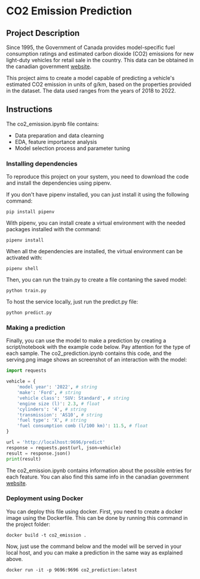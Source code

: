 # CO2 Emission Prediction
## Project Description
Since 1995, the Government of Canada provides model-specific fuel consumption ratings and estimated carbon dioxide (CO2) emissions for new light-duty vehicles for retail sale in the country. This data can be obtained in the canadian government [website](https://open.canada.ca/data/en/dataset/98f1a129-f628-4ce4-b24d-6f16bf24dd64). 

This project aims to create a model capable of predicting a vehicle's estimated CO2 emission in units of g/km, based on the properties provided in the dataset. The data used ranges from the years of 2018 to 2022.

## Instructions
The co2_emission.ipynb file contains: 
- Data preparation and data clearning
- EDA, feature importance analysis
- Model selection process and parameter tuning

### Installing dependencies
To reproduce this project on your system, you need to download the code and install the dependencies using pipenv. 

If you don't have pipenv installed, you can just install it using the following command:
```
pip install pipenv
```
With pipenv, you can install create a virtual environment with the needed packages installed with the command:
```
pipenv install
```
When all the dependencies are installed, the virtual environment can be activated with:
```
pipenv shell
```
Then, you can run the train.py to create a file contaning the saved model:
```
python train.py
```
To host the service locally, just run the predict.py file:
```
python predict.py
```
### Making a prediction
Finally, you can use the model to make a prediction by creating a script/notebook with the example code below. Pay attention for the type of each sample. The co2_prediction.ipynb contains this code, and the serving.png image shows an screenshot of an interaction with the model:
```python
import requests

vehicle = {
    'model year': '2022', # string
    'make': 'Ford', # string
    'vehicle class': 'SUV: Standard', # string
    'engine size (l)': 2.3, # float
    'cylinders': '4', # string
    'transmission': 'AS10', # string 
    'fuel type': 'X', # string
    'fuel consumption comb (l/100 km)': 11.5, # float 
}

url = 'http://localhost:9696/predict'
response = requests.post(url, json=vehicle)
result = response.json()
print(result)
```

The co2_emission.ipynb contains information about the possible entries for each feature. You can also find this same info in the canadian government [website](https://open.canada.ca/data/en/dataset/98f1a129-f628-4ce4-b24d-6f16bf24dd64). 

### Deployment using Docker
You can deploy this file using docker. First, you need to create a docker image using the Dockerfile. This can be done by running this command in the project folder:
```
docker build -t co2_emission .
```
Now, just use the command below and the model will be served in your local host, and you can make a prediction in the same way as explained above. 
```
docker run -it -p 9696:9696 co2_prediction:latest
```
